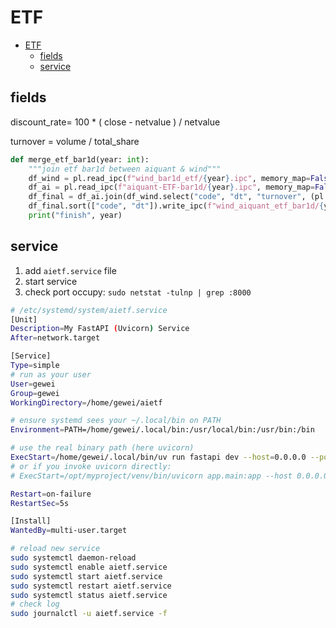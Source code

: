 # ETF

- [ETF](#etf)
  - [fields](#fields)
  - [service](#service)


## fields

discount_rate= 100 * ( close - netvalue ) / netvalue


turnover = volume / total_share

```py
def merge_etf_bar1d(year: int):
    """join etf bar1d between aiquant & wind"""
    df_wind = pl.read_ipc(f"wind_bar1d_etf/{year}.ipc", memory_map=False)
    df_ai = pl.read_ipc(f"aiquant-ETF-bar1d/{year}.ipc", memory_map=False)
    df_final = df_ai.join(df_wind.select("code", "dt", "turnover", (pl.col("netvalue") * 1e4).round(0).cast(pl.UInt32)), on=["code", "dt"], how="inner")
    df_final.sort(["code", "dt"]).write_ipc(f"wind_aiquant_etf_bar1d/{year}.ipc", compression="zstd")
    print("finish", year)
```

## service

1. add `aietf.service` file
2. start service
3. check port occupy: `sudo netstat -tulnp | grep :8000`

```bash
# /etc/systemd/system/aietf.service
[Unit]
Description=My FastAPI (Uvicorn) Service
After=network.target

[Service]
Type=simple
# run as your user
User=gewei
Group=gewei
WorkingDirectory=/home/gewei/aietf

# ensure systemd sees your ~/.local/bin on PATH
Environment=PATH=/home/gewei/.local/bin:/usr/local/bin:/usr/bin:/bin

# use the real binary path (here uvicorn)
ExecStart=/home/gewei/.local/bin/uv run fastapi dev --host=0.0.0.0 --port=8080
# or if you invoke uvicorn directly:
# ExecStart=/opt/myproject/venv/bin/uvicorn app.main:app --host 0.0.0.0 --port 8000 --workers 4

Restart=on-failure
RestartSec=5s

[Install]
WantedBy=multi-user.target
```

```bash
# reload new service
sudo systemctl daemon-reload
sudo systemctl enable aietf.service
sudo systemctl start aietf.service
sudo systemctl restart aietf.service
sudo systemctl status aietf.service
# check log
sudo journalctl -u aietf.service -f
```